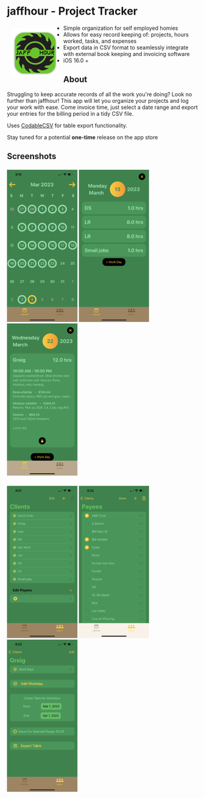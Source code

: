 # jaffhour - Project Tracker

<img src="./jaffhour/Assets.xcassets/AppIcon.appiconset/mac128.png" align="left" hspace="10" vspace="10">

- Simple organization for self employed homies 
- Allows for easy record keeping of: projects, hours worked, tasks, and expenses
- Export data in CSV format to seamlessly integrate with external book keeping and invoicing software
- iOS 16.0 +


## About

Struggling to keep accurate records of all the work you're doing? Look no further than jaffhour! This app will let you organize your projects and log your work with ease. Come invoice time, just select a date range and export your entries for the billing period in a tidy CSV file.

Uses [CodableCSV](https://github.com/dehesa/CodableCSV) for table export functionality.

Stay tuned for a potential **one-time** release on the app store

## Screenshots

<h3>
  <img src="./demo_images/IMG_8218.PNG" height="400px">
  <img src="./demo_images/IMG_8219.PNG" height="400px">
  <img src="./demo_images/IMG_8220.PNG" height="400px">
</h3>

<h3>
  <img src="./demo_images/IMG_8221.PNG" height="400px">
  <img src="./demo_images/IMG_8222.PNG" height="400px">
  <img src="./demo_images/IMG_8223.PNG" height="400px">
</h3>
